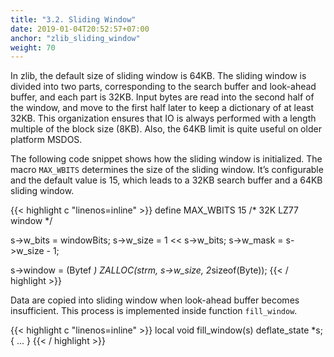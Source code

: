 ```yaml
---
title: "3.2. Sliding Window"
date: 2019-01-04T20:52:57+07:00
anchor: "zlib_sliding_window"
weight: 70
---
```


In zlib, the default size of sliding window is 64KB. The sliding window is divided into two parts, corresponding to the <bold>search buffer</bold> and <bold>look-ahead buffer</bold>, and each part is 32KB. Input bytes are read into the second half of the window, and move to the first half later to keep a dictionary of at least 32KB. This organization ensures that IO is always performed with a length multiple of the block size (8KB). Also, the 64KB limit is quite useful on older platform MSDOS.

The following code snippet shows how the sliding window is initialized. The macro <code>MAX_WBITS</code> determines the size of the sliding window. It’s configurable and the default value is 15, which leads to a 32KB search buffer and a 64KB sliding window.

{{< highlight c "linenos=inline" >}}
define MAX_WBITS   15 /* 32K LZ77 window */

s->w_bits = windowBits;
s->w_size = 1 << s->w_bits;
s->w_mask = s->w_size - 1;

s->window = (Bytef *) ZALLOC(strm, s->w_size, 2*sizeof(Byte));
{{< / highlight >}}

Data are copied into sliding window when look-ahead buffer becomes insufficient. This process is implemented inside function <code>fill_window</code>.

{{< highlight c "linenos=inline" >}}
local void fill_window(s)
    deflate_state *s;
{
    ...
}
{{< / highlight >}}